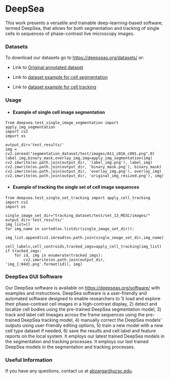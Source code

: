 # DeepSea 

This work presents a versatile and trainable deep-learning-based software, termed DeepSea, that allows for both segmentation and tracking of single cells in sequences of phase-contrast live microscopy images.


### Datasets

To download our datasets go to https://deepseas.org/datasets/ or:

* Link to [Original annotated dataset](https://drive.google.com/drive/folders/13RhhBAetSWkjySyhJcDqj_FaO09hxkhO?usp=sharing)

* Link to [dataset example for cell segmentation](https://drive.google.com/drive/folders/1gJIkwUQEtut4JCCoUXUcKUWp2gVYxQ9P?usp=sharing)

* Link to [dataset example for cell tracking](https://drive.google.com/drive/folders/17n0Ex8NQS-REB5ZAMlntVnYBnSmZJtLR?usp=sharing)


### Usage
* #### Example of single cell image segmentation

```
from deepsea.test_single_image_segmentation import apply_img_segmentation
import cv2
import os

output_dir='test_results/'
img = cv2.imread("segmentation_dataset/test/images/A11_z016_c001.png",0)
label_img,binary_mask,overlay_img,img=apply_img_segmentation(img)
cv2.imwrite(os.path.join(output_dir, 'label_img.png'), label_img)
cv2.imwrite(os.path.join(output_dir, 'binary_mask.png'), binary_mask)
cv2.imwrite(os.path.join(output_dir, 'overlay_img.png'), overlay_img)
cv2.imwrite(os.path.join(output_dir, 'original_img_resized.png'), img)

```
* #### Example of tracking the single set of cell image sequences

```
from deepsea.test_single_set_tracking import apply_cell_tracking
import cv2
import os

single_image_set_dir="tracking_dataset/test/set_13_MESC/images/"
output_dir='test_results/'
img_list=[]
for img_name in sorted(os.listdir(single_image_set_dir)):
    img_list.append(cv2.imread(os.path.join(single_image_set_dir,img_name),0))

cell_labels,cell_centroids,tracked_imgs=apply_cell_tracking(img_list)
if tracked_imgs:
    for id, img in enumerate(tracked_imgs):
        cv2.imwrite(os.path.join(output_dir, 'img_{:04d}.png'.format(id)), img)
```

### DeepSea GUI Software
Our DeepSea software is available on https://deepseas.org/software/ 
with examples and instructions. DeepSea software is a user-friendly and automated software designed
to enable researchers to 1) load and explore their phase-contrast cell images in a 
high-contrast display, 2) detect and localize cell bodies using the pre-trained DeepSea 
segmentation model, 3) track and label cell lineages across the frame sequences using the pre-trained 
DeepSea tracking model, 4) manually correct the DeepSea models' outputs using user-friendly editing 
options, 5) train a new model with a new cell type dataset if needed, 6) save the results and cell label 
and feature reports on the local system. It employs our latest trained DeepSea models in the segmentation and tracking processes.
It employs our last trained DeepSea models in the segmentation and tracking processes.

### Useful Information
If you have any questions, contact us at abzargar@ucsc.edu.

